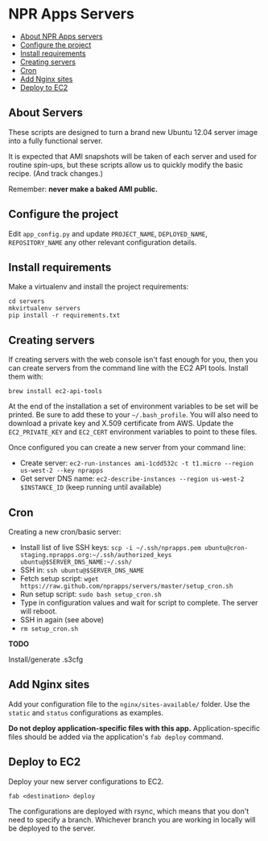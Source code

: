 NPR Apps Servers
=========================

* [About NPR Apps servers](#about-servers)
* [Configure the project](#configure-the-project)
* [Install requirements](#install-requirements)
* [Creating servers](#creating-servers)
* [Cron](#cron)
* [Add Nginx sites](#add-nginx-sites)
* [Deploy to EC2](#deploy-to-ec2)

About Servers
--------------

These scripts are designed to turn a brand new Ubuntu 12.04 server image into a fully functional server.

It is expected that AMI snapshots will be taken of each server and used for routine spin-ups, but these scripts allow us to quickly modify the basic recipe. (And track changes.)

Remember: **never make a baked AMI public.**

Configure the project
---------------------

Edit ``app_config.py`` and update ``PROJECT_NAME``, ``DEPLOYED_NAME``, ``REPOSITORY_NAME`` any other relevant configuration details.

Install requirements
--------------------

Make a virtualenv and install the project requirements:

```
cd servers
mkvirtualenv servers
pip install -r requirements.txt
```

Creating servers
-----------------

If creating servers with the web console isn't fast enough for you, then you can create servers from the command line with the EC2 API tools. Install them with:

``brew install ec2-api-tools``

At the end of the installation a set of environment variables to be set will be printed. Be sure to add these to your ``~/.bash_profile``. You will also need to download a private key and X.509 certificate from AWS. Update the ``EC2_PRIVATE_KEY`` and ``EC2_CERT`` environment variables to point to these files.

Once configured you can create a new server from your command line:

* Create server: ``ec2-run-instances ami-1cdd532c -t t1.micro --region us-west-2 --key nprapps``
* Get server DNS name: ``ec2-describe-instances --region us-west-2 $INSTANCE_ID`` (keep running until available)

Cron
-----

Creating a new cron/basic server:

* Install list of live SSH keys: ``scp -i ~/.ssh/nprapps.pem ubuntu@cron-staging.nprapps.org:~/.ssh/authorized_keys
 ubuntu@$SERVER_DNS_NAME:~/.ssh/``
* SSH in: ``ssh ubuntu@$SERVER_DNS_NAME``
* Fetch setup script: ``wget https://raw.github.com/nprapps/servers/master/setup_cron.sh``
* Run setup script: ``sudo bash setup_cron.sh``
* Type in configuration values and wait for script to complete. The server will reboot.
* SSH in again (see above)
* ``rm setup_cron.sh``

**TODO**

Install/generate .s3cfg

Add Nginx sites
----------------
Add your configuration file to the `nginx/sites-available/` folder. Use the `static` and `status` configurations as examples.

**Do not deploy application-specific files with this app.** Application-specific files should be added via the application's `fab deploy` command.


Deploy to EC2
-------------

Deploy your new server configurations to EC2.

```
fab <destination> deploy
```

The configurations are deployed with rsync, which means that you don't need to specify a branch. Whichever branch you are working in locally will be deployed to the server.
